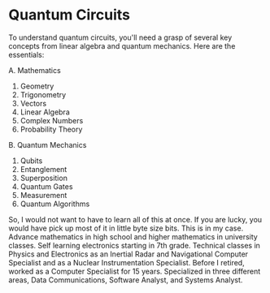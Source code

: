 # Quantum Circuits

To understand quantum circuits, you'll need a grasp
of several key concepts from linear algebra and 
quantum mechanics.  Here are the essentials:


A. Mathematics

  1. Geometry
  2. Trigonometry
  3. Vectors
  4. Linear Algebra
  5. Complex Numbers
  6. Probability Theory

B. Quantum Mechanics

 1. Qubits
 2. Entanglement
 3. Superposition
 4. Quantum Gates
 5. Measurement
 6. Quantum Algorithms


So, I would not want to have to learn all of this at once.
If you are lucky, you would have pick up most of it in little
byte size bits. This is in my case. Advance mathematics in
high school and higher mathematics in university classes. Self
learning electronics starting in 7th grade. Technical classes in
Physics and Electronics as an Inertial Radar and Navigational
Computer Specialist and as a Nuclear Instrumentation Specialist.
Before I retired, worked as a Computer Specialist for 15 years.
Specialized in three different areas, Data Communications,
Software Analyst, and Systems Analyst.

 
 
 